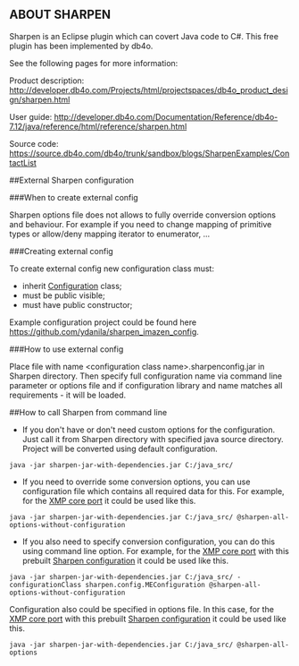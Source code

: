 ABOUT SHARPEN
-------------

Sharpen is an Eclipse plugin which can covert Java code to C#.
This free plugin has been implemented by db4o.

See the following pages for more information:

Product description:
http://developer.db4o.com/Projects/html/projectspaces/db4o_product_design/sharpen.html

User guide:
http://developer.db4o.com/Documentation/Reference/db4o-7.12/java/reference/html/reference/sharpen.html

Source code:
https://source.db4o.com/db4o/trunk/sandbox/blogs/SharpenExamples/ContactList

##External Sharpen configuration

###When to create external config

Sharpen options file does not allows to fully override conversion options and behaviour. For example if you need to change mapping of primitive types or allow/deny mapping iterator to enumerator, ...

###Creating external config

To create external config new configuration class must:
* inherit [Configuration](sharpen.core/src/sharpen/core/Configuration.java) class;
* must be public visible;
* must have public constructor;

Example configuration project could be found here https://github.com/ydanila/sharpen_imazen_config.

###How to use external config

Place file with name \<configuration class name\>.sharpenconfig.jar in Sharpen directory. Then specify full configuration name via command line parameter or options file and if configuration library and name matches all requirements - it will be loaded.

##How to call Sharpen from command line

* If you don't have or don't need custom options for the configuration. Just call it from Sharpen directory with specified java source directory. Project will be converted using default configuration.
```
java -jar sharpen-jar-with-dependencies.jar C:/java_src/
```
* If you need to override some conversion options, you can use configuration file which contains all required data for this. For example, for the [XMP core port](https://github.com/ydanila/n-metadata-extractor/tree/xmp-core) it could be used like this.
```
java -jar sharpen-jar-with-dependencies.jar C:/java_src/ @sharpen-all-options-without-configuration
```
* If you also need to specify conversion configuration, you can do this using command line option. For example, for the [XMP core port](https://github.com/ydanila/n-metadata-extractor/tree/xmp-core) with this prebuilt [Sharpen configuration](https://github.com/ydanila/sharpen_imazen_config) it could be used like this.
```
java -jar sharpen-jar-with-dependencies.jar C:/java_src/ -configurationClass sharpen.config.MEConfiguration @sharpen-all-options-without-configuration
```
Configuration also could be specified in options file. In this case, for the [XMP core port](https://github.com/ydanila/n-metadata-extractor/tree/xmp-core) with this prebuilt [Sharpen configuration](https://github.com/ydanila/sharpen_imazen_config) it could be used like this.
```
java -jar sharpen-jar-with-dependencies.jar C:/java_src/ @sharpen-all-options
```